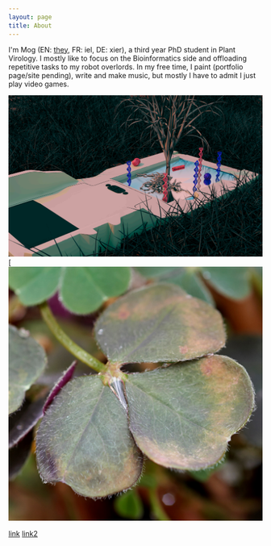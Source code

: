 ```yaml
---
layout: page
title: About
---
```


I'm Mog (EN: [they](https://style.mla.org/using-singular-they/), FR: iel, DE: xier), a third year PhD student in Plant Virology. I mostly like to focus on the Bioinformatics side and offloading repetitive tasks to my robot overlords. In my free time, I paint (portfolio page/site pending), write and make music, but mostly I have to admit I just play video games.

[![Miseq](/assets/img/miseq.png#circ)](/assets/img/miseq.png) [![Oca(/assets/img/oca_leaf1.jpg#circ)](/assets/img/oca_leaf1.jpg)

[link](/assets/img/oca_leaf1.jpg) [link2](/assets/img/miseq.png)
